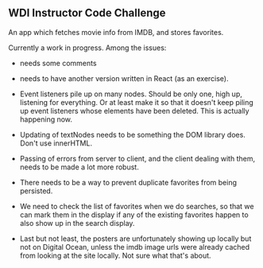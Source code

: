 ## WDI Instructor Code Challenge

An app which fetches movie info from IMDB, and stores favorites.

Currently a work in progress. Among the issues:


- needs some comments

- needs to have another version written in React (as an exercise).

- Event listeners pile up on many nodes. Should be only one, high up, listening for everything. Or at least make it so that it doesn't keep piling up event listeners whose elements have been deleted. This is actually happening now.

- Updating of textNodes needs to be something the DOM library does. Don't use innerHTML.

- Passing of errors from server to client, and the client dealing with them, needs to be made a lot more robust.

- There needs to be a way to prevent duplicate favorites from being persisted.

- We need to check the list of favorites when we do searches, so that we can mark them in the display if any of the existing favorites happen to also show up in the search display.

- Last but not least, the posters are unfortunately showing up locally but not on Digital Ocean, unless the imdb image urls were already cached from looking at the site locally. Not sure what that's about.
